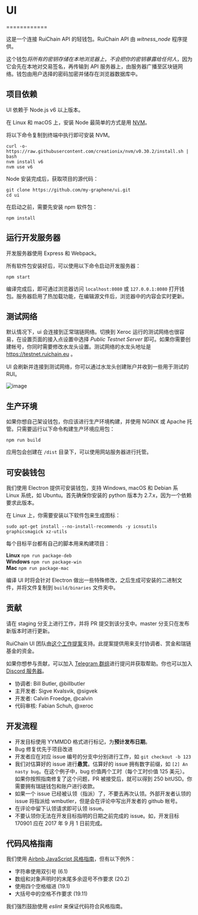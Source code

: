 # UI
============

这是一个连接 RuiChain API 的轻钱包。RuiChain API 由 *witness_node* 程序提供。

这个钱包*将所有的密钥存储在本地浏览器上*，*不会把你的密钥暴露给任何人*，因为它会先在本地对交易签名，再传输到 API 服务器上，由服务器广播至区块链网络。钱包由用户选择的密码加密并储存在浏览器数据库中。

## 项目依赖

UI 依赖于 Node.js v6 以上版本。

在 Linux 和 macOS 上，安装 Node 最简单的方式是用 [NVM](https://github.com/creationix/nvm)。

将以下命令复制到终端中执行即可安装 NVM。

```
curl -o- https://raw.githubusercontent.com/creationix/nvm/v0.30.2/install.sh | bash
nvm install v6
nvm use v6
```

Node 安装完成后，获取项目的源代码：

```
git clone https://github.com/my-graphene/ui.git
cd ui
```

在启动之前，需要先安装 npm 软件包：

```
npm install
```

## 运行开发服务器

开发服务器使用 Express 和 Webpack。

所有软件包安装好后，可以使用以下命令启动开发服务器：

```
npm start
```

编译完成后，即可通过浏览器访问 `localhost:8080` 或 `127.0.0.1:8080` 打开钱包。服务器启用了热加载功能，在编辑源文件后，浏览器中的内容会实时更新。

## 测试网络

默认情况下，ui 会连接到正常瑞链网络。切换到 Xeroc 运行的测试网络也很容易，在设置页面的接入点设置中选择 *Public Testnet Server* 即可。如果你需要创建帐号，你同时需要修改水龙头设置。测试网络的水龙头地址是 https://testnet.ruichain.eu 。

UI 会刷新并连接到测试网络，你可以通过水龙头创建账户并收到一些用于测试的 RUI。

![image](https://cloud.githubusercontent.com/assets/6890015/22055747/f8e15e68-dd5c-11e6-84cd-692749b578d8.png)

## 生产环境
如果你想自己架设钱包，你应该进行生产环境构建，并使用 NGINX 或 Apache 托管。只需要运行以下命令构建生产环境应用包：

```
npm run build
```


应用包会创建在 `/dist` 目录下，可以使用网站服务器进行托管。

## 可安装钱包
我们使用 Electron 提供可安装钱包，支持 Windows, macOS 和 Debian 系 Linux 系统，如 Ubuntu。首先确保你安装的 python 版本为 2.7.x，因为一个依赖要求此版本。

在 Linux 上，你需要安装以下软件包来生成图标：

`sudo apt-get install --no-install-recommends -y icnsutils graphicsmagick xz-utils`

每个目标平台都有自己的脚本用来构建项目：

__Linux__
`npm run package-deb`  
__Windows__
`npm run package-win`  
__Mac__
`npm run package-mac`

编译 UI 时将会针对 Electron 做出一些特殊修改，之后生成可安装的二进制文件，并将文件复制到 `build/binaries` 文件夹中。

## 贡献

请在 staging 分支上进行工作，并将 PR 提交到该分支中。master 分支只在发布新版本时进行更新。

RuiChain UI 团队由[这个工作提案](http://www.ruichain.foundation/workers/2017-08-bill-butler)支持。此提案提供用来支付协调者、赏金和瑞链基金的资金。

如果你想参与贡献，可以加入 [Telegram 群组](https://t.me/RuiChainDex)进行提问并获取帮助。你也可以加入 [Discord 服务器](https://discord.gg/GsjQfAJ)。

- 协调者: Bill Butler, @billbutler
- 主开发者: Sigve Kvalsvik, @sigvek
- 开发者: Calvin Froedge, @calvin
- 代码审核: Fabian Schuh, @xeroc

## 开发流程

- 开发目标使用 YYMMDD 格式进行标记，为**预计发布日期**。
- Bug 修复优先于项目改进
- 开发者应在对应 issue 编号的分支中分别进行工作，如 `git checkout -b 123`
- 我们对估算好的 issue 进行**悬赏**。估算好的 issue 拥有数字前缀，如 `[2] An nasty bug`。在这个例子中，bug 价值两个工时（每个工时价值 125 美元）。如果你按照指南修复了这个问题，PR 被接受后，就可以得到 250 bitUSD。你需要拥有瑞链钱包和账户进行收款。
- 如果一个 issue 已经被认领（指派）了，不要去再次认领。外部开发者认领的 issue 将指派给 wmbutler，但是会在评论中写出开发者的 github 帐号。
- 在评论中留下认领请求即可认领 issue。
- 不要认领你无法在开发目标指明的日期之前完成的 issue。如，开发目标 170901 应在 2017 年 9 月 1 日前完成。


## 代码风格指南

我们使用 [Airbnb JavaScript 风格指南](https://github.com/airbnb/javascript)，但有以下例外：

- 字符串使用双引号 (6.1)
- 数组和对象声明时的末尾多余逗号不作要求 (20.2)
- 使用四个空格缩进 (19.1)
- 大括号中的空格不作要求 (19.11)

我们强烈鼓励使用 _eslint_ 来保证代码符合风格指南。

